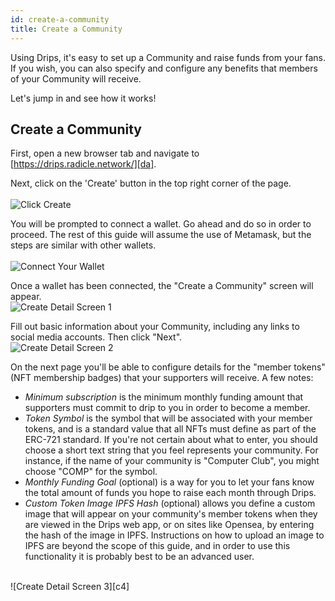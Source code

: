 ```yaml
---
id: create-a-community
title: Create a Community
---
```


Using Drips, it's easy to set up a Community and raise funds from your fans.
If you wish, you can also specify and configure any benefits that members of your Community
will receive.

Let's jump in and see how it works!

## Create a Community

First, open a new browser tab and navigate to [https://drips.radicle.network/][da].

Next, click on the 'Create' button in the top right corner of the page.
</br>  
![Click Create][c1]
 
You will be prompted to connect a wallet. Go ahead and do so in order to proceed. The rest of this guide will assume the use of Metamask, but the steps are similar with other wallets.
</br>  
![Connect Your Wallet][c2]
 
Once a wallet has been connected, the "Create a Community" screen will appear.
</br> 
![Create Detail Screen 1][c3]

Fill out basic information about your Community, including any links to social media accounts. Then click "Next".
</br> 
![Create Detail Screen 2][c3]

On the next page you'll be able to configure details for the "member tokens" (NFT membership badges) that your supporters will receive. A few notes:

- *Minimum subscription* is the minimum monthly funding amount that supporters must commit to drip to you in order to become a member.
- *Token Symbol* is the symbol that will be associated with your member tokens, and is a standard value that all NFTs must define as part of the ERC-721 standard. If you're not certain about what to enter, you should choose a short text string that you feel represents your community. For instance, if the name of your community is "Computer Club", you might choose
"COMP" for the symbol.
- *Monthly Funding Goal* (optional) is a way for you to let your fans know the total amount of funds you hope to raise each month through Drips.
- *Custom Token Image IPFS Hash* (optional) allows you define a custom image that will appear on your community's member tokens when they are viewed in the Drips web app, or on sites like Opensea, by entering the hash of the image in IPFS. Instructions on how to upload an image to IPFS are beyond the scope of this guide, and in order to use this functionality it is probably best to be an advanced user.  
</br> 
![Create Detail Screen 3][c4]

[da]: https://drips.radicle.network/
[c1]: /img/drips_create1.png
[c2]: /img/drips_create2.png
[c3]: /img/drips_create3.png
[c4]: /img/drips_create4.png

